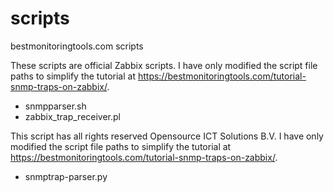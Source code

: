 # scripts
bestmonitoringtools.com scripts

These scripts are official Zabbix scripts. I have only modified the script file paths to simplify the tutorial at https://bestmonitoringtools.com/tutorial-snmp-traps-on-zabbix/.
- snmpparser.sh
- zabbix_trap_receiver.pl

This script has all rights reserved Opensource ICT Solutions B.V. I have only modified the script file paths to simplify the tutorial at https://bestmonitoringtools.com/tutorial-snmp-traps-on-zabbix/.
- snmptrap-parser.py

